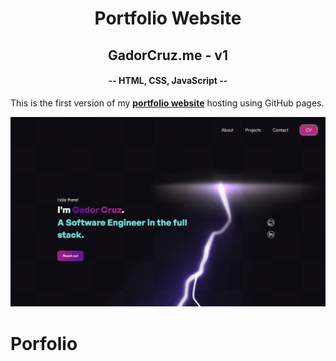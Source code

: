 <h1 align="center">Portfolio Website</h1>

<h2 align="center">GadorCruz.me - v1</h2>
<h4 align="center">-- HTML, CSS, JavaScript --</h4>

This is the first version of my [**portfolio website**](https://www.gadorcruz.me) hosting using GitHub pages.

![](img/preview2.png)
# Porfolio
